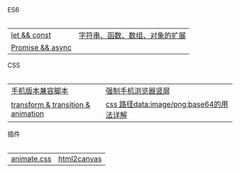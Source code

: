 <div>ES6</div>
<table>
  <tr>
    <td><a href="https://github.com/Narutocc/mobile-share/issues/1">let && const</a></td>
    <td><a href="https://github.com/Narutocc/mobile-share/issues/2">字符串、函数、数组、对象的扩展</a></td>
  </tr>
  <tr>
    <td><a href="https://github.com/Narutocc/mobile-share/issues/3">Promise && async</a></td>
  </tr>
</table>

<div>CSS</div>
<table>
  <tr>
    <td><a href="https://github.com/Narutocc/mobile-share/issues/4">手机版本兼容脚本</a></td>
    <td><a href="https://github.com/Narutocc/mobile-share/issues/5">强制手机浏览器竖屏</a></td>
  </tr>
  <tr>
    <td><a href="https://github.com/Narutocc/mobile-share/issues/6">transform & transition & animation</a></td>
    <td><a href="https://github.com/Narutocc/mobile-share/issues/9">css 路径data:image/png;base64的用法详解</a></td>
  </tr>
</table>

<div>插件</div>
<table>
  <tr>
    <td><a href="https://github.com/Narutocc/mobile-share/issues/7">animate.css</a></td>
    <td><a href="https://github.com/Narutocc/mobile-share/issues/8">html2canvas</a></td>
  </tr>
</table>

